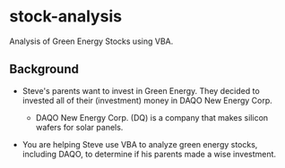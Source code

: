 # stock-analysis
Analysis of Green Energy Stocks using VBA.

## Background

* Steve's parents want to invest in Green Energy. They decided to invested all of their (investment) money in DAQO New Energy Corp.

  - DAQO New Energy Corp. (DQ) is a company that makes silicon wafers for solar panels.
  
* You are helping Steve use VBA to analyze green energy stocks, including DAQO, to determine if his parents made a wise investment.
